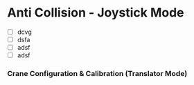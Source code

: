 # Anti Collision - Joystick Mode
- [ ]  dcvg
- [ ] dsfa
- [ ] adsf
- [ ] adsf

### Crane Configuration & Calibration (Translator Mode)
